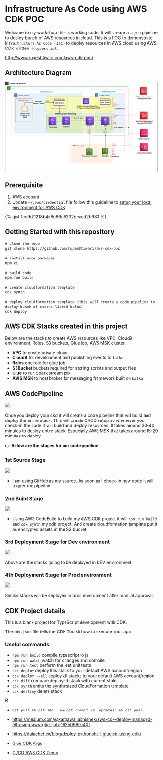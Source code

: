 # Infrastructure As Code using AWS CDK POC

Welcome to my workshop this is working code. It will create a `CI/CD` pipeline to deploy bunch of AWS resources in cloud. This is a POC to demonstrate I`nfrastructure As Code (IaC)` to deploy resources in AWS cloud using AWS CDK written in `typescript`.

http://www.rupeshtiwari.com/aws-cdk-poc/

## Architecture Diagram

![](assets/docs/architecture.png)

## Prerequisite

1. AWS account
2. Update `~/.aws/credential` file follow this guideline to [setup your local environment for AWS CDK](https://gist.github.com/rupeshtiwari/1cc9df1218b4d8c86c9232eeacd2b983)

{% gist 1cc9df1218b4d8c86c9232eeacd2b983 %}

## Getting Started with this repository

```
# clone the repo
git clone https://github.com/rupeshtiwari/aws-cdk-poc

# install node packages
npm ci

# build code
npm run build

# create cloudformation template
cdk synth

# deploy cloudformation template (this will create a code pipeline to deploy bunch of stacks listed below)
cdk deploy

```

## AWS CDK Stacks created in this project

Below are the stacks to create AWS resources like VPC, Cloud9 environment, Roles, S3 buckets, Glue job, AWS MSK cluster.

- **VPC** to create private cloud
- **Cloud9** for development and publishing events to `kafka`
- **Roles** one role for glue job
- **S3Bucket** buckets required for storing scripts and output files
- **Glue** to run Spark stream job
- **AWS MSK** to host broker for messaging framework built on `kafka`

## AWS CodePipeline

![](https://i.imgur.com/1lz20iF.png)

Once you deploy your ckd it will create a code pipeline that will build and deploy the entire stack. This will create CI/CD setup so whenever you check-in the code it will build and deploy resources. It takes around 30-40 minutes to deploy entire stack. Especially AWS MSK that takes around 15-20 minutes to deploy.

👉 **Below are the stages for our code pipeline**

### 1st Source Stage

![](https://i.imgur.com/0SDXwMM.png)

- I am using GitHub as my source. As soon as I check-in new code it will trigger the pipeline

### 2nd Build Stage

![](https://i.imgur.com/daCKX2y.png)

- Using AWS CodeBuild to build my AWS CDK project it will `npm run build` and `cdk synth` my cdk project. And create cloudformation template put it as encrypted assets in the S3 bucket.

### 3rd Deployment Stage for Dev environment

![](https://i.imgur.com/9P7Vhvu.png)

Above are the stacks going to be deployed in DEV environment.

### 4th Deployment Stage for Prod environment

![](https://i.imgur.com/WuZNQef.png)

Similar stacks will be deployed in prod environment after manual approval.

## CDK Project details

This is a blank project for TypeScript development with CDK.

The `cdk.json` file tells the CDK Toolkit how to execute your app.

### Useful commands

- `npm run build` compile typescript to js
- `npm run watch` watch for changes and compile
- `npm run test` perform the jest unit tests
- `cdk deploy` deploy this stack to your default AWS account/region
- `cdk deploy --all` deploy all stacks to your default AWS account/region
- `cdk diff` compare deployed stack with current state
- `cdk synth` emits the synthesized CloudFormation template
- `cdk destroy` delete stack

Ø

- `git pull && git add . && git commit -m 'updates' && git push`

- https://medium.com/@kargawal.abhishek/aws-cdk-deploy-managed-etl-using-aws-glue-job-1925098ec40f

- https://datachef.co/blog/deploy-pythonshell-gluejob-using-cdk/
- [Glue CDK Args](https://docs.aws.amazon.com/glue/latest/dg/aws-glue-programming-etl-glue-arguments.html)
- [CI/CD AWS CDK Demo](https://github.com/rupeshtiwari/ci-cd-aws-pipeline-demo-cdk)

<script async src="https://pagead2.googlesyndication.com/pagead/js/adsbygoogle.js?client=ca-pub-1700383344966810" crossorigin="anonymous"></script>
<!-- Homepage Leaderboard -->

<ins class="adsbygoogle"
style="display:inline-block;width:728px;height:90px"
data-ad-client="ca-pub-1700383344966810"
data-ad-slot="1234567890"></ins>

<script>
(adsbygoogle = window.adsbygoogle || []).push({});
</script>
